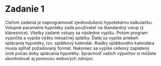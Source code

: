 # Zadanie 1
Cieľom zadania je naprogramovať zjednodušenú hypotekárnu kalkulačku. Vstupné parametre hypotéky zadá používateľ na štandardný vstup (z klávesnice). Všetky zadané vstupy sa následne vypíšu. Potom program vypočíta a vypíše výšku mesačnej splátky. Ďalej sa vypíše priebeh splácania hypotéky, tzv. splátkový kalendár. Riadky splátkového kalendára musia spĺňať požadovaný formát. Nakoniec sa vypíše celkový zaplatený úrok počas doby splácania hypotéky. Správnosť vašich výpočtov si môžete skontrolovať aj pomocou webových zdrojov.
